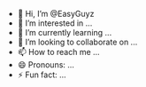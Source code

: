 - 👋 Hi, I’m @EasyGuyz
- 👀 I’m interested in ...
- 🌱 I’m currently learning ...
- 💞️ I’m looking to collaborate on ...
- 📫 How to reach me ...
- 😄 Pronouns: ...
- ⚡ Fun fact: ...

<!---
EasyGuyz/EasyGuyz is a ✨ special ✨ repository because its `README.md` (this file) appears on your GitHub profile.
You can click the Preview link to take a look at your changes.
--->
